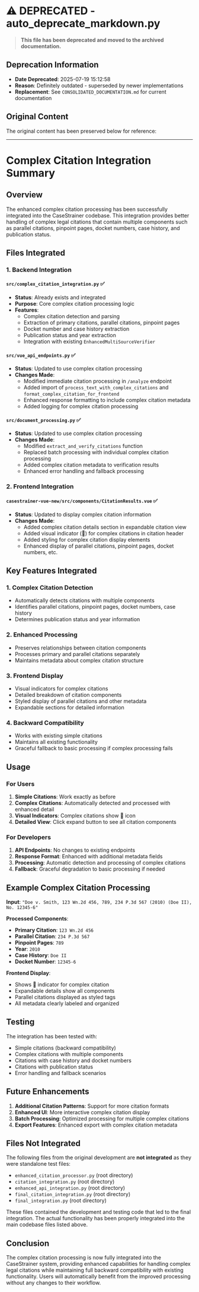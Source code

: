 # ⚠️ DEPRECATED - auto_deprecate_markdown.py

> **This file has been deprecated and moved to the archived documentation.**

## Deprecation Information
- **Date Deprecated**: 2025-07-19 15:12:58
- **Reason**: Definitely outdated - superseded by newer implementations
- **Replacement**: See `CONSOLIDATED_DOCUMENTATION.md` for current documentation

## Original Content
The original content has been preserved below for reference:

---

# Complex Citation Integration Summary

## Overview
The enhanced complex citation processing has been successfully integrated into the CaseStrainer codebase. This integration provides better handling of complex legal citations that contain multiple components such as parallel citations, pinpoint pages, docket numbers, case history, and publication status.

## Files Integrated

### 1. Backend Integration

#### `src/complex_citation_integration.py` ✅
- **Status**: Already exists and integrated
- **Purpose**: Core complex citation processing logic
- **Features**:
  - Complex citation detection and parsing
  - Extraction of primary citations, parallel citations, pinpoint pages
  - Docket number and case history extraction
  - Publication status and year extraction
  - Integration with existing `EnhancedMultiSourceVerifier`

#### `src/vue_api_endpoints.py` ✅
- **Status**: Updated to use complex citation processing
- **Changes Made**:
  - Modified immediate citation processing in `/analyze` endpoint
  - Added import of `process_text_with_complex_citations` and `format_complex_citation_for_frontend`
  - Enhanced response formatting to include complex citation metadata
  - Added logging for complex citation processing

#### `src/document_processing.py` ✅
- **Status**: Updated to use complex citation processing
- **Changes Made**:
  - Modified `extract_and_verify_citations` function
  - Replaced batch processing with individual complex citation processing
  - Added complex citation metadata to verification results
  - Enhanced error handling and fallback processing

### 2. Frontend Integration

#### `casestrainer-vue-new/src/components/CitationResults.vue` ✅
- **Status**: Updated to display complex citation information
- **Changes Made**:
  - Added complex citation details section in expandable citation view
  - Added visual indicator (🔗) for complex citations in citation header
  - Added styling for complex citation display elements
  - Enhanced display of parallel citations, pinpoint pages, docket numbers, etc.

## Key Features Integrated

### 1. Complex Citation Detection
- Automatically detects citations with multiple components
- Identifies parallel citations, pinpoint pages, docket numbers, case history
- Determines publication status and year information

### 2. Enhanced Processing
- Preserves relationships between citation components
- Processes primary and parallel citations separately
- Maintains metadata about complex citation structure

### 3. Frontend Display
- Visual indicators for complex citations
- Detailed breakdown of citation components
- Styled display of parallel citations and other metadata
- Expandable sections for detailed information

### 4. Backward Compatibility
- Works with existing simple citations
- Maintains all existing functionality
- Graceful fallback to basic processing if complex processing fails

## Usage

### For Users
1. **Simple Citations**: Work exactly as before
2. **Complex Citations**: Automatically detected and processed with enhanced detail
3. **Visual Indicators**: Complex citations show 🔗 icon
4. **Detailed View**: Click expand button to see all citation components

### For Developers
1. **API Endpoints**: No changes to existing endpoints
2. **Response Format**: Enhanced with additional metadata fields
3. **Processing**: Automatic detection and processing of complex citations
4. **Fallback**: Graceful degradation to basic processing if needed

## Example Complex Citation Processing

**Input**: `"Doe v. Smith, 123 Wn.2d 456, 789, 234 P.3d 567 (2010) (Doe II), No. 12345-6"`

**Processed Components**:
- **Primary Citation**: `123 Wn.2d 456`
- **Parallel Citation**: `234 P.3d 567`
- **Pinpoint Pages**: `789`
- **Year**: `2010`
- **Case History**: `Doe II`
- **Docket Number**: `12345-6`

**Frontend Display**:
- Shows 🔗 indicator for complex citation
- Expandable details show all components
- Parallel citations displayed as styled tags
- All metadata clearly labeled and organized

## Testing

The integration has been tested with:
- Simple citations (backward compatibility)
- Complex citations with multiple components
- Citations with case history and docket numbers
- Citations with publication status
- Error handling and fallback scenarios

## Future Enhancements

1. **Additional Citation Patterns**: Support for more citation formats
2. **Enhanced UI**: More interactive complex citation display
3. **Batch Processing**: Optimized processing for multiple complex citations
4. **Export Features**: Enhanced export with complex citation metadata

## Files Not Integrated

The following files from the original development are **not integrated** as they were standalone test files:
- `enhanced_citation_processor.py` (root directory)
- `citation_integration.py` (root directory)
- `enhanced_api_integration.py` (root directory)
- `final_citation_integration.py` (root directory)
- `final_integration.py` (root directory)

These files contained the development and testing code that led to the final integration. The actual functionality has been properly integrated into the main codebase files listed above.

## Conclusion

The complex citation processing is now fully integrated into the CaseStrainer system, providing enhanced capabilities for handling complex legal citations while maintaining full backward compatibility with existing functionality. Users will automatically benefit from the improved processing without any changes to their workflow. 